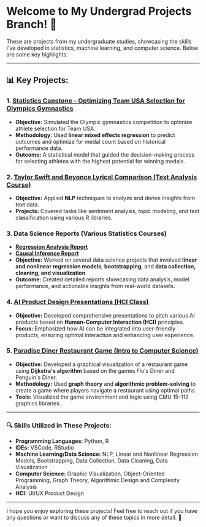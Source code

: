 # Welcome to My Undergrad Projects Branch! 🎉

These are projects from my undergraduate studies, showcasing the skills I've developed in statistics, machine learning, and computer science. Below are some key highlights:

---

## 📊 **Key Projects:**

### 1. [**Statistics Capstone - Optimizing Team USA Selection for Olympics Gymnastics**](https://github.com/abhat09/abhat09/tree/undergrad/36-490%20Statistics%20Capstone)
- **Objective:** Simulated the Olympic gymnastics competition to optimize athlete selection for Team USA.  
- **Methodology:** Used **linear mixed effects regression** to predict outcomes and optimize for medal count based on historical performance data.  
- **Outcome:** A statistical model that guided the decision-making process for selecting athletes with the highest potential for winning medals.


### 2. [**Taylor Swift and Beyonce Lyrical Comparison (Text Analysis Course)**](https://github.com/abhat09/abhat09/tree/undergrad/15-112%20Fundamentals%20of%20Programming%20(Python))
- **Objective:** Applied **NLP** techniques to analyze and derive insights from text data.  
- **Projects:** Covered tasks like sentiment analysis, topic modeling, and text classification using various R libraries.

### 3. **Data Science Reports (Various Statistics Courses)**  
- [**Regression Analysis Report**](https://github.com/abhat09/abhat09/blob/undergrad/36-401%20Linear%20Regression/Instructor%20Quality%20Ratings%20Report.pdf)
- [**Causal Inference Report**](https://github.com/abhat09/abhat09/blob/undergrad/36-402%20Advanced%20Data%20Science%20Methods/Investigating%20Economies%20Report.pdf)
- **Objective:** Worked on several data science projects that involved **linear and nonlinear regression models**, **bootstrapping**, and **data collection, cleaning, and visualization**.  
- **Outcome:** Created detailed reports showcasing data analysis, model performance, and actionable insights from real-world datasets.

### 4. [**AI Product Design Presentations (HCI Class)**](https://github.com/abhat09/abhat09/tree/undergrad/05-317%20Design%20of%20AI%20Products%20and%20Services)  
- **Objective:** Developed comprehensive presentations to pitch various AI products based on **Human-Computer Interaction (HCI)** principles.  
- **Focus:** Emphasized how AI can be integrated into user-friendly products, ensuring optimal interaction and enhancing user experience.

### 5. [**Paradise Diner Restaurant Game (Intro to Computer Science)**](https://github.com/abhat09/abhat09/tree/undergrad/15-112%20Fundamentals%20of%20Programming%20(Python))
- **Objective:** Developed a graphical visualization of a restaurant game using **Dijkstra's algorithm** based on the games Flo's Diner and Penguin's Diner.  
- **Methodology:** Used **graph theory** and **algorithmic problem-solving** to create a game where players navigate a restaurant using optimal paths.  
- **Tools:** Visualized the game environment and logic using CMU 15-112 graphics libraries.

---

### 🔍 **Skills Utilized in These Projects:**  
- **Programming Languages:** Python, R  
- **IDEs:** VSCode, RStudio  
- **Machine Learning/Data Science:** NLP, Linear and Nonlinear Regression Models, Bootstrapping, Data Collection, Data Cleaning, Data Visualization  
- **Computer Science:** Graphic Visualization, Object-Oriented Programming, Graph Theory, Algorithmic Design and Complexity Analysis  
- **HCI:** UI/UX Product Design

---

I hope you enjoy exploring these projects! Feel free to reach out if you have any questions or want to discuss any of these topics in more detail. 🚀
